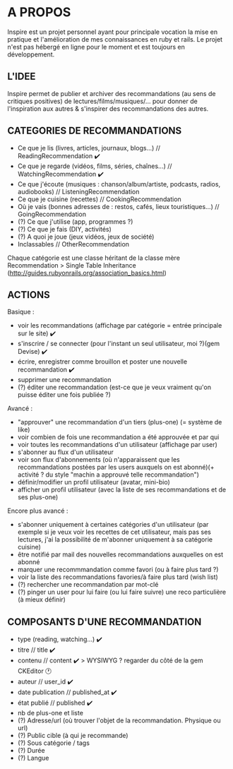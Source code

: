 # A PROPOS

Inspire est un projet personnel ayant pour principale vocation la mise en pratique et l'amélioration de mes connaissances en ruby et rails.
Le projet n'est pas hébergé en ligne pour le moment et est toujours en développement.

## L'IDEE

Inspire permet de publier et archiver des recommandations (au sens de critiques positives) de lectures/films/musiques/... pour donner de l'inspiration aux autres & s'inspirer des recommandations des autres.

## CATEGORIES DE RECOMMANDATIONS

- Ce que je lis (livres, articles, journaux, blogs...) // ReadingRecommendation :heavy_check_mark:
- Ce que je regarde (vidéos, films, séries, chaînes...) // WatchingRecommendation :heavy_check_mark:
- Ce que j'écoute (musiques : chanson/album/artiste, podcasts, radios, audiobooks) // ListeningRecommendation
- Ce que je cuisine (recettes) // CookingRecommendation
- Où je vais (bonnes adresses de : restos, cafés, lieux touristiques...) // GoingRecommendation
- (?) Ce que j'utilise (app, programmes ?)
- (?) Ce que je fais (DIY, activités)
- (?) A quoi je joue (jeux vidéos, jeux de société)
- Inclassables // OtherRecommendation

Chaque catégorie est une classe héritant de la classe mère Recommendation > Single Table Inheritance (http://guides.rubyonrails.org/association_basics.html)

## ACTIONS

Basique :
- voir les recommandations (affichage par catégorie = entrée principale sur le site) :heavy_check_mark:
- s'inscrire / se connecter (pour l'instant un seul utilisateur, moi ?)(gem Devise) :heavy_check_mark:
- écrire, enregistrer comme brouillon et poster une nouvelle recommandation :heavy_check_mark:
- supprimer une recommandation
- (?) éditer une recommandation (est-ce que je veux vraiment qu'on puisse éditer une fois publiée ?)

Avancé :
- "approuver" une recommandation d'un tiers (plus-one) (= système de like)
- voir combien de fois une recommandation a été approuvée et par qui
- voir toutes les recommandations d'un utilisateur (affichage par user)
- s'abonner au flux d'un utilisateur
- voir son flux d'abonnements (où n'apparaissent que les recommandations postées par les users auxquels on est abonné)(+ activité ? du style "machin a approuvé telle recommandation")
- définir/modifier un profil utilisateur (avatar, mini-bio)
- afficher un profil utilisateur (avec la liste de ses recommandations et de ses plus-one)

Encore plus avancé :
- s'abonner uniquement à certaines catégories d'un utilisateur (par exemple si je veux voir les recettes de cet utilisateur, mais pas ses lectures, j'ai la possibilité de m'abonner uniquement à sa catégorie cuisine)
- être notifié par mail des nouvelles recommandations auxquelles on est abonné
- marquer une recommmandation comme favori (ou à faire plus tard ?)
- voir la liste des recommandations favories/à faire plus tard (wish list)
- (?) rechercher une recommandation par mot-clé
- (?) pinger un user pour lui faire (ou lui faire suivre) une reco particulière (à mieux définir)

## COMPOSANTS D'UNE RECOMMANDATION

- type (reading, watching...) :heavy_check_mark:
- titre // title :heavy_check_mark:
- contenu // content :heavy_check_mark: > WYSIWYG ? regarder du côté de la gem CKEditor :clock1:
- auteur // user_id :heavy_check_mark:
- date publication // published_at :heavy_check_mark:
- état publié // published :heavy_check_mark:
- nb de plus-one et liste
- (?) Adresse/url (où trouver l'objet de la recommandation. Physique ou url)
- (?) Public cible (à qui je recommande)
- (?) Sous catégorie / tags
- (?) Durée
- (?) Langue
